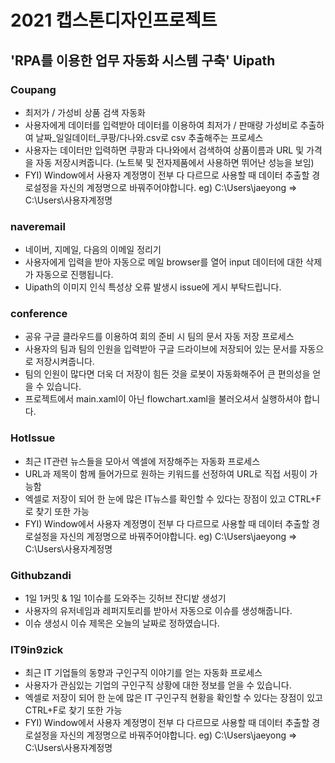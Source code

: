 # 2021 캡스톤디자인프로젝트  
## 'RPA를 이용한 업무 자동화 시스템 구축' Uipath

### Coupang

* 최저가 / 가성비 상품 검색 자동화
* 사용자에게 데이터를 입력받아 데이터를 이용하여 최저가 / 판매량 가성비로 추출하여 날짜_일일데이터_쿠팡/다나와.csv로 csv 추출해주는 프로세스
* 사용자는 데이터만 입력하면 쿠팡과 다나와에서 검색하여 상품이름과 URL 및 가격을 자동 저장시켜줍니다. (노트북 및 전자제품에서 사용하면 뛰어난 성능을 보임)
* FYI) Window에서 사용자 계정명이 전부 다 다르므로 사용할 때 데이터 추출할 경로설정을 자신의 계정명으로 바꿔주어야합니다. eg) C:\Users\jaeyong => C:\Users\사용자계정명

### naveremail
   
* 네이버, 지메일, 다음의 이메일 정리기
* 사용자에게 입력을 받아 자동으로 메일 browser를 열어 input 데이터에 대한 삭제가 자동으로 진행됩니다.
* Uipath의 이미지 인식 특성상 오류 발생시 issue에 게시 부탁드립니다.

### conference

* 공유 구글 클라우드를 이용하여 회의 준비 시 팀의 문서 자동 저장 프로세스
* 사용자의 팀과 팀의 인원을 입력받아 구글 드라이브에 저장되어 있는 문서를 자동으로 저장시켜줍니다.
* 팀의 인원이 많다면 더욱 더 저장이 힘든 것을 로봇이 자동화해주어 큰 편의성을 얻을 수 있습니다.
* 프로젝트에서 main.xaml이 아닌 flowchart.xaml을 불러오셔서 실행하셔야 합니다.

### HotIssue

* 최근 IT관련 뉴스들을 모아서 엑셀에 저장해주는 자동화 프로세스
* URL과 제목이 함께 들어가므로 원하는 키워드를 선정하여 URL로 직접 서핑이 가능함
* 엑셀로 저장이 되어 한 눈에 많은 IT뉴스를 확인할 수 있다는 장점이 있고 CTRL+F로 찾기 또한 가능
* FYI) Window에서 사용자 계정명이 전부 다 다르므로 사용할 때 데이터 추출할 경로설정을 자신의 계정명으로 바꿔주어야합니다. eg) C:\Users\jaeyong => C:\Users\사용자계정명

### Githubzandi

* 1일 1커밋 & 1일 1이슈를 도와주는 깃허브 잔디밭 생성기
* 사용자의 유저네임과 레퍼지토리를 받아서 자동으로 이슈를 생성해줍니다.
* 이슈 생성시 이슈 제목은 오늘의 날짜로 정하였습니다.

### IT9in9zick

* 최근 IT 기업들의 동향과 구인구직 이야기를 얻는 자동화 프로세스
* 사용자가 관심있는 기업의 구인구직 상황에 대한 정보를 얻을 수 있습니다.
* 엑셀로 저장이 되어 한 눈에 많은 IT 구인구직 현황을 확인할 수 있다는 장점이 있고 CTRL+F로 찾기 또한 가능
* FYI) Window에서 사용자 계정명이 전부 다 다르므로 사용할 때 데이터 추출할 경로설정을 자신의 계정명으로 바꿔주어야합니다. eg) C:\Users\jaeyong => C:\Users\사용자계정명




